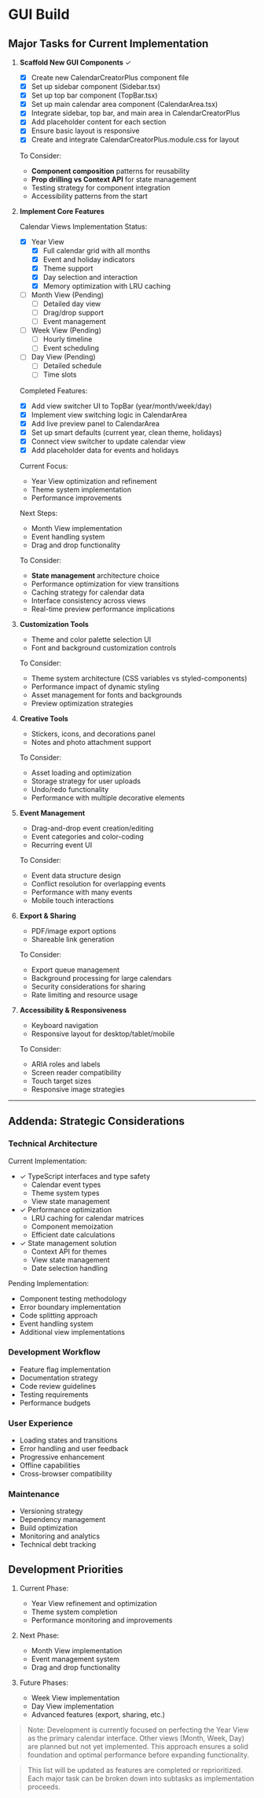 # GUI Build

## Major Tasks for Current Implementation

1. **Scaffold New GUI Components** ✓

   - [x] Create new CalendarCreatorPlus component file
   - [x] Set up sidebar component (Sidebar.tsx)
   - [x] Set up top bar component (TopBar.tsx)
   - [x] Set up main calendar area component (CalendarArea.tsx)
   - [x] Integrate sidebar, top bar, and main area in CalendarCreatorPlus
   - [x] Add placeholder content for each section
   - [x] Ensure basic layout is responsive
   - [x] Create and integrate CalendarCreatorPlus.module.css for layout

   To Consider:

   - **Component composition** patterns for reusability
   - **Prop drilling vs Context API** for state management
   - Testing strategy for component integration
   - Accessibility patterns from the start

2. **Implement Core Features**

   Calendar Views Implementation Status:

   - [x] Year View
     - [x] Full calendar grid with all months
     - [x] Event and holiday indicators
     - [x] Theme support
     - [x] Day selection and interaction
     - [x] Memory optimization with LRU caching
   - [ ] Month View (Pending)
     - [ ] Detailed day view
     - [ ] Drag/drop support
     - [ ] Event management
   - [ ] Week View (Pending)
     - [ ] Hourly timeline
     - [ ] Event scheduling
   - [ ] Day View (Pending)
     - [ ] Detailed schedule
     - [ ] Time slots

   Completed Features:

   - [x] Add view switcher UI to TopBar (year/month/week/day)
   - [x] Implement view switching logic in CalendarArea
   - [x] Add live preview panel to CalendarArea
   - [x] Set up smart defaults (current year, clean theme, holidays)
   - [x] Connect view switcher to update calendar view
   - [x] Add placeholder data for events and holidays

   Current Focus:

   - Year View optimization and refinement
   - Theme system implementation
   - Performance improvements

   Next Steps:

   - Month View implementation
   - Event handling system
   - Drag and drop functionality

   To Consider:

   - **State management** architecture choice
   - Performance optimization for view transitions
   - Caching strategy for calendar data
   - Interface consistency across views
   - Real-time preview performance implications

3. **Customization Tools**

   - Theme and color palette selection UI
   - Font and background customization controls

   To Consider:

   - Theme system architecture (CSS variables vs styled-components)
   - Performance impact of dynamic styling
   - Asset management for fonts and backgrounds
   - Preview optimization strategies

4. **Creative Tools**

   - Stickers, icons, and decorations panel
   - Notes and photo attachment support

   To Consider:

   - Asset loading and optimization
   - Storage strategy for user uploads
   - Undo/redo functionality
   - Performance with multiple decorative elements

5. **Event Management**

   - Drag-and-drop event creation/editing
   - Event categories and color-coding
   - Recurring event UI

   To Consider:

   - Event data structure design
   - Conflict resolution for overlapping events
   - Performance with many events
   - Mobile touch interactions

6. **Export & Sharing**

   - PDF/image export options
   - Shareable link generation

   To Consider:

   - Export queue management
   - Background processing for large calendars
   - Security considerations for sharing
   - Rate limiting and resource usage

7. **Accessibility & Responsiveness**

   - Keyboard navigation
   - Responsive layout for desktop/tablet/mobile

   To Consider:

   - ARIA roles and labels
   - Screen reader compatibility
   - Touch target sizes
   - Responsive image strategies

---

## Addenda: Strategic Considerations

### Technical Architecture

Current Implementation:

- ✓ TypeScript interfaces and type safety
  - Calendar event types
  - Theme system types
  - View state management
- ✓ Performance optimization
  - LRU caching for calendar matrices
  - Component memoization
  - Efficient date calculations
- ✓ State management solution
  - Context API for themes
  - View state management
  - Date selection handling

Pending Implementation:

- Component testing methodology
- Error boundary implementation
- Code splitting approach
- Event handling system
- Additional view implementations

### Development Workflow

- Feature flag implementation
- Documentation strategy
- Code review guidelines
- Testing requirements
- Performance budgets

### User Experience

- Loading states and transitions
- Error handling and user feedback
- Progressive enhancement
- Offline capabilities
- Cross-browser compatibility

### Maintenance

- Versioning strategy
- Dependency management
- Build optimization
- Monitoring and analytics
- Technical debt tracking

## Development Priorities

1. Current Phase:

   - Year View refinement and optimization
   - Theme system completion
   - Performance monitoring and improvements

2. Next Phase:

   - Month View implementation
   - Event management system
   - Drag and drop functionality

3. Future Phases:
   - Week View implementation
   - Day View implementation
   - Advanced features (export, sharing, etc.)

> Note: Development is currently focused on perfecting the Year View as the primary calendar interface. Other views (Month, Week, Day) are planned but not yet implemented. This approach ensures a solid foundation and optimal performance before expanding functionality.

> This list will be updated as features are completed or reprioritized. Each major task can be broken down into subtasks as implementation proceeds.
